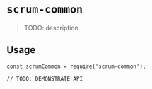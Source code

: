 # `scrum-common`

> TODO: description

## Usage

```
const scrumCommon = require('scrum-common');

// TODO: DEMONSTRATE API
```
